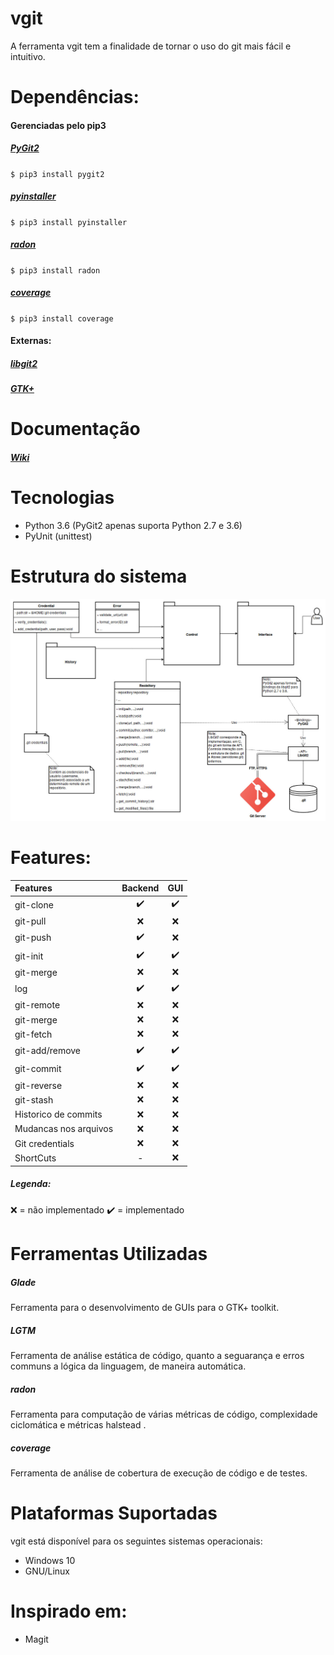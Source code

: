 # vgit
A ferramenta vgit tem a finalidade de tornar o uso do git mais fácil e intuitivo.


# Dependências:
#### Gerenciadas pelo pip3
##### [PyGit2](https://www.pygit2.org/)
`
$ pip3 install pygit2
`
##### [pyinstaller](https://www.pyinstaller.org/)
`
$ pip3 install pyinstaller
`
##### [radon](https://radon.readthedocs.io/en/latest/)
`
$ pip3 install radon
`
##### [coverage](https://coverage.readthedocs.io/en/latest/)
`
$ pip3 install coverage
`

#### Externas:
##### [libgit2](https://libgit2.org/)
##### [GTK+](https://www.gtk.org/)


# Documentação
##### [Wiki](https://github.com/adrianograms/Trabalho-PES/wiki)


# Tecnologias
* Python 3.6 (PyGit2 apenas suporta Python 2.7 e 3.6)
* PyUnit (unittest)

# Estrutura do sistema
![Diagrama do programa](Diagrama_Trabalho.jpeg)

# Features:
| Features              | Backend | GUI |
|:----------------------|:-------:|:---:|
| git-clone             | ✔️      | ✔️  |
| git-pull              | ️❌      | ️❌  |
| git-push              | ✔️      | ❌  |
| git-init              | ✔️      | ✔️  |
| git-merge             | ❌️      | ❌  |
| log                   | ✔️      | ✔️  |
| git-remote            | ️❌      | ️❌  |
| git-merge             | ❌️      | ❌  |
| git-fetch             | ❌️      | ❌  |
| git-add/remove        | ✔️      | ✔️  |
| git-commit            | ✔️      | ✔️  |
| git-reverse           | ❌      | ❌  |
| git-stash             | ❌      | ❌  |
| Historico de commits  | ❌      | ❌  |
| Mudancas nos arquivos | ❌      | ❌  |
| Git credentials       | ❌      | ❌  |
| ShortCuts             | -       | ❌  |
##### Legenda:
❌ = não implementado
✔️ = implementado


# Ferramentas Utilizadas
##### Glade
Ferramenta para o desenvolvimento de GUIs para o GTK+ toolkit.

##### LGTM
Ferramenta de análise estática de  código, quanto a seguarança e erros communs a lógica da linguagem, de maneira automática.

##### radon
Ferramenta para computação de várias métricas de código, complexidade ciclomática e métricas halstead .

##### coverage
Ferramenta de análise de cobertura de execução de código e de testes.


# Plataformas Suportadas
vgit está disponível para os seguintes sistemas operacionais:
* Windows 10
* GNU/Linux


# Inspirado em:
* Magit
